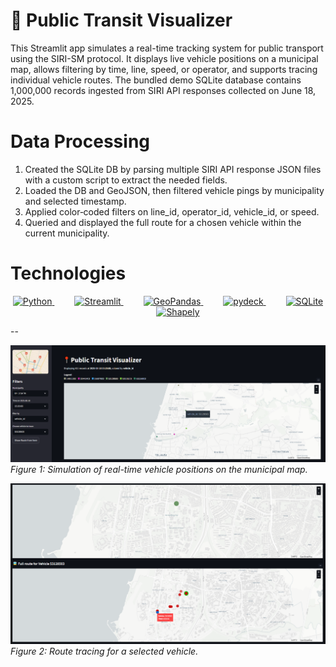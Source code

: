 # 📍 Public Transit Visualizer
This Streamlit app simulates a real-time tracking system for public transport using the SIRI-SM protocol. It displays live vehicle positions on a municipal map, allows filtering by time, line, speed, or operator, and supports tracing individual vehicle routes. The bundled demo SQLite database contains 1,000,000 records ingested from SIRI API responses collected on June 18, 2025.

# Data Processing
1. Created the SQLite DB by parsing multiple SIRI API response JSON files with a custom script to extract the needed fields.
2. Loaded the DB and GeoJSON, then filtered vehicle pings by municipality and selected timestamp.
3. Applied color‐coded filters on line_id, operator_id, vehicle_id, or speed.
4. Queried and displayed the full route for a chosen vehicle within the current municipality.

# Technologies
<p align="center">
  <a href="https://www.python.org/">
    <img src="https://img.shields.io/badge/Python-3.11-blue?logo=python" alt="Python" />
  </a>&emsp;&emsp;
  <a href="https://streamlit.io/">
    <img src="https://img.shields.io/badge/Streamlit-1.22-orange?logo=streamlit" alt="Streamlit" />
  </a>&emsp;&emsp;
  <a href="https://geopandas.org/">
    <img src="https://img.shields.io/badge/GeoPandas-0.14-teal?logo=geopandas" alt="GeoPandas" />
  </a>&emsp;&emsp;
  <a href="https://pydeck.gl/">
    <img src="https://img.shields.io/badge/pydeck-0.8-blue?logo=deck.gl" alt="pydeck" />
  </a>&emsp;&emsp;
  <a href="https://sqlite.org/">
    <img src="https://img.shields.io/badge/SQLite-3.39-lightgrey?logo=sqlite" alt="SQLite" />
  </a>&emsp;&emsp;
  <a href="https://shapely.readthedocs.io/">
    <img src="https://img.shields.io/badge/Shapely-2.1-green?logo=shapely" alt="Shapely" />
  </a>
</p>

--

![Main View](assets/main_view.png)  
*Figure 1: Simulation of real-time vehicle positions on the municipal map.*

![Route Tracing View](assets/route_tracing_view.png)  
*Figure 2: Route tracing for a selected vehicle.*